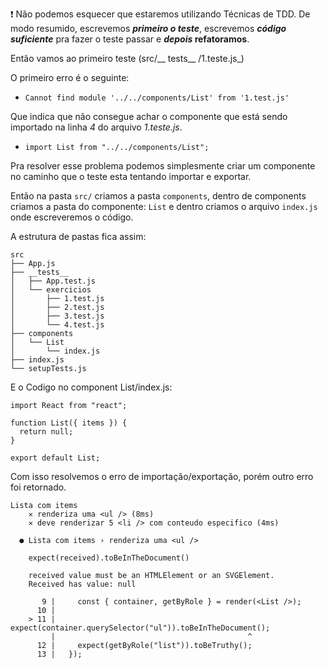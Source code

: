 :exclamation: Não podemos esquecer que estaremos utilizando Técnicas de TDD. De modo resumido, escrevemos _**primeiro o teste**_, escrevemos _**código suficiente**_ pra fazer o teste passar e **_depois_ refatoramos**.

Então vamos ao primeiro teste (src/__ tests__ /1.teste.js_)

O primeiro erro é o seguinte:
- `Cannot find module '../../components/List' from '1.test.js'`

Que indica que não consegue achar o componente que está sendo importado na linha _4_ do arquivo _1.teste.js_. 
- `import List from "../../components/List";`

Pra resolver esse problema podemos simplesmente criar um componente no caminho que o teste esta tentando importar e exportar.

Então na pasta `src/` criamos a pasta `components`, dentro de components criamos a pasta do componente: `List` e dentro criamos o arquivo `index.js` onde escreveremos o código.

A estrutura de pastas fica assim:
```
src
├── App.js
├── __tests__
│   ├── App.test.js
│   └── exercicios
│       ├── 1.test.js
│       ├── 2.test.js
│       ├── 3.test.js
│       └── 4.test.js
├── components
│   └── List
│       └── index.js
├── index.js
└── setupTests.js
```
E o Codigo no component List/index.js:

```
import React from "react";

function List({ items }) {
  return null;
}

export default List;
```

Com isso resolvemos o erro de importação/exportação, porém outro erro foi retornado.
```
Lista com items
    ✕ renderiza uma <ul /> (8ms)
    ✕ deve renderizar 5 <li /> com conteudo especifico (4ms)

  ● Lista com items › renderiza uma <ul />

    expect(received).toBeInTheDocument()

    received value must be an HTMLElement or an SVGElement.
    Received has value: null

       9 |     const { container, getByRole } = render(<List />);
      10 |
    > 11 |     expect(container.querySelector("ul")).toBeInTheDocument();
         |                                           ^
      12 |     expect(getByRole("list")).toBeTruthy();
      13 |   });
```